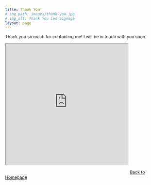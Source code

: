 ```yaml
---
title: Thank You!
# img_path: images/thank-you.jpg
# img_alt: Thank You Led Signage
layout: page
---
```


Thank you so much for contacting me! I will be in touch with you soon.

<iframe src="https://openprocessing.org/sketch/642529/embed/?plusEmbedHash=MjYyNzAwZDZjNmI2MTcwM2Y3ZmIxMDFlMGMzZGZiZjI4YTk2YjYzZjgwYmRlMGQxMmRlMjEyODY3MjBkZWE4YjZjMzRkOGM4ODM3NzdiNzljZTZiYjFjOWQ5MTJjMzI3NDllMDM5NDU5YjNhOTNkNTEzMDQ5NGVlMGZmNGRlOWNpeFFjU0Y5eE5vb3dtbWdtZGh3dzVFd0lYVTFDRHVLbGpKWDIydXY1UU4ySFA1eHZiTmp1a1VKZjM3dis3NHloUUlvRWY2Y1hURXZLN3ErWDduM3VlQT09&plusEmbedFullscreen=true" width="80%" height="400" style="margin-bottom: 2em;"></iframe>

<a class="button" href="/">
  Back to Homepage
</a>